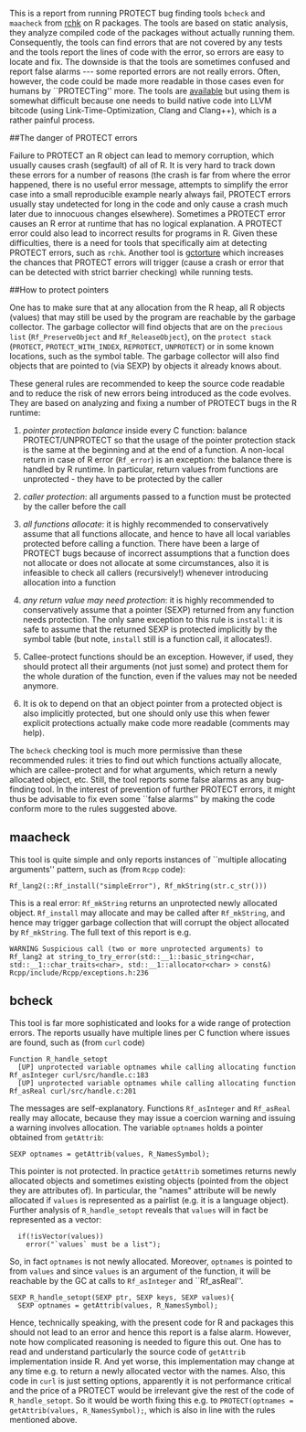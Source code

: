
This is a report from running PROTECT bug finding tools `bcheck` and
`maacheck` from [rchk](http://www.github.com/kalibera/rchk) on R packages.
The tools are based on static analysis, they analyze compiled code of the
packages without actually running them. Consequently, the tools can find
errors that are not covered by any tests and the tools report the lines of
code with the error, so errors are easy to locate and fix. The downside is
that the tools are sometimes confused and report false alarms --- some
reported errors are not really errors. Often, however, the code could be
made more readable in those cases even for humans by ``PROTECTing'' more.
The tools are [available](http://www.github.com/kalibera/rchk) but using
them is somewhat difficult because one needs to build native code into LLVM
bitcode (using Link-Time-Optimization, Clang and Clang++), which is a rather
painful process.

##The danger of PROTECT errors

Failure to PROTECT an R object can lead to memory corruption, which usually
causes crash (segfault) of all of R.  It is very hard to track down these
errors for a number of reasons (the crash is far from where the error
happened, there is no useful error message, attempts to simplify the error
case into a small reproducible example nearly always fail, PROTECT errors
usually stay undetected for long in the code and only cause a crash much
later due to innocuous changes elsewhere).  Sometimes a PROTECT error causes
an R error at runtime that has no logical explanation.  A PROTECT error
could also lead to incorrect results for programs in R.  Given these
difficulties, there is a need for tools that specifically aim at detecting
PROTECT errors, such as `rchk`.  Another tool is
[gctorture](https://cran.r-project.org/doc/manuals/r-release/R-exts.html#Using-gctorture)
which increases the chances that PROTECT errors will trigger (cause a crash
or error that can be detected with strict barrier checking) while running
tests.

##How to protect pointers

One has to make sure that at any allocation from the R heap, all R objects
(values) that may still be used by the program are reachable by the garbage
collector.  The garbage collector will find objects that are on the
`precious list` (`Rf_PreserveObject` and `Rf_ReleaseObject`), on the
`protect stack` (`PROTECT`, `PROTECT_WITH_INDEX`, `REPROTECT`, `UNPROTECT`)
or in some known locations, such as the symbol table.  The garbage collector
will also find objects that are pointed to (via SEXP) by objects it already
knows about.

These general rules are recommended to keep the source code readable and to
reduce the risk of new errors being introduced as the code evolves.  They
are based on analyzing and fixing a number of PROTECT bugs in the R runtime:

1. *pointer protection balance* inside every C function: balance
PROTECT/UNPROTECT so that the usage of the pointer protection stack is the
same at the beginning and at the end of a function. A non-local return in
case of R error (`Rf_error`) is an exception: the balance there is handled
by R runtime. In particular, return values from functions are unprotected -
they have to be protected by the caller

2. *caller protection*: all arguments passed to a function must be protected
by the caller before the call

3. *all functions allocate*: it is highly recommended to conservatively
assume that all functions allocate, and hence to have all local variables
protected before calling a function. There have been a large of PROTECT bugs
because of incorrect assumptions that a function does not allocate or does
not allocate at some circumstances, also it is infeasible to check all
callers (recursively!) whenever introducing allocation into a function

4. *any return value may need protection*: it is highly recommended to
conservatively assume that a pointer (SEXP) returned from any function needs
protection. The only sane exception to this rule is `install`: it is safe to
assume that the returned SEXP is protected implicitly by the symbol table
(but note, `install` still is a function call, it allocates!).

5. Callee-protect functions should be an exception. However, if used, they
should protect all their arguments (not just some) and protect them for the
whole duration of the function, even if the values may not be needed
anymore.

6. It is ok to depend on that an object pointer from a protected object is
also implicitly protected, but one should only use this when fewer
explicit protections actually make code more readable (comments may help).

The `bcheck` checking tool  is much more permissive than these recommended
rules: it tries to find out which functions actually allocate, which are
callee-protect and for what arguments, which return a newly allocated
object, etc. Still, the tool reports some false alarms as any bug-finding
tool. In the interest of prevention of further PROTECT errors, it might thus
be advisable to fix even some ``false alarms'' by making the code conform
more to the rules suggested above.

## maacheck

This tool is quite simple and only reports instances of ``multiple
allocating arguments'' pattern, such as (from `Rcpp` code):

```
Rf_lang2(::Rf_install("simpleError"), Rf_mkString(str.c_str()))

```

This is a real error: `Rf_mkString` returns an unprotected newly allocated
object. `Rf_install` may allocate and may be called after `Rf_mkString`, and
hence may trigger garbage collection that will corrupt the object allocated
by `Rf_mkString`. The full text of this report is e.g.

```
WARNING Suspicious call (two or more unprotected arguments) to Rf_lang2 at string_to_try_error(std::__1::basic_string<char, std::__1::char_traits<char>, std::__1::allocator<char> > const&) Rcpp/include/Rcpp/exceptions.h:236
```

## bcheck

This tool is far more sophisticated and looks for a wide range of protection
errors. The reports usually have multiple lines per C function where issues
are found, such as (from `curl` code)

```
Function R_handle_setopt
  [UP] unprotected variable optnames while calling allocating function Rf_asInteger curl/src/handle.c:183
  [UP] unprotected variable optnames while calling allocating function Rf_asReal curl/src/handle.c:201
```

The messages are self-explanatory. Functions `Rf_asInteger` and `Rf_asReal`
really may allocate, because they may issue a coercion warning and issuing a
warning involves allocation. The variable `optnames` holds a pointer
obtained from `getAttrib`:

```
SEXP optnames = getAttrib(values, R_NamesSymbol);
```

This pointer is not protected. In practice `getAttrib` sometimes returns
newly allocated objects and sometimes existing objects (pointed from the
object they are attributes of). In particular, the "names" attribute will be
newly allocated if `values` is represented as a pairlist (e.g. it is a
language object). Further analysis of `R_handle_setopt` reveals that
`values` will in fact be represented as a vector:

```
  if(!isVector(values))
    error("`values` must be a list");
```

So, in fact `optnames` is not newly allocated. Moreover, `optnames` is
pointed to from `values` and since `values` is an argument of the function,
it will be reachable by the GC at calls to ``Rf_asInteger`` and
``Rf_asReal''.

```
SEXP R_handle_setopt(SEXP ptr, SEXP keys, SEXP values){
  SEXP optnames = getAttrib(values, R_NamesSymbol);

```

Hence, technically speaking, with the present code for R and packages this
should not lead to an error and hence this report is a false alarm. 
However, note how complicated reasoning is needed to figure this out.  One
has to read and understand particularly the source code of `getAttrib`
implementation inside R.  And yet worse, this implementation may change at
any time e.g. to return a newly allocated vector with the names.  Also,
this code in `curl` is just setting options, apparently it is not
performance critical and the price of a PROTECT would be irrelevant give the
rest of the code of `R_handle_setopt`.  So it would be worth fixing this
e.g. to `PROTECT(optnames = getAttrib(values, R_NamesSymbol);`, which is
also in line with the rules mentioned above.
